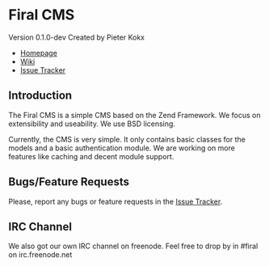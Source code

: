 Firal CMS
=================
Version 0.1.0-dev
Created by Pieter Kokx

* [Homepage][HOMEPAGE]
* [Wiki][WIKI]
* [Issue Tracker][ISSUETRACKER]

Introduction
------------
The Firal CMS is a simple CMS based on the Zend Framework. We focus on
extensibility and useability. We use BSD licensing.

Currently, the CMS is very simple. It only contains basic classes for the models
and a basic authentication module. We are working on more features like caching
and decent module support.

Bugs/Feature Requests
---------------------
Please, report any bugs or feature requests in the [Issue Tracker][ISSUETRACKER].

IRC Channel
-----------
We also got our own IRC channel on freenode. Feel free to drop by in #firal on
irc.freenode.net

[HOMEPAGE]: http://firal.org/
[WIKI]: http://wiki.firal.org/
[ISSUETRACKER]: http://issues.firal.org/
